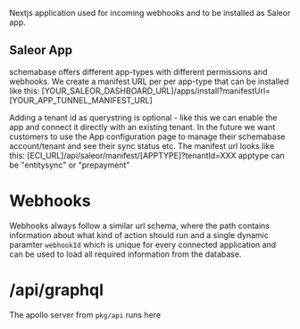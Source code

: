 Nextjs application used for incoming webhooks and to be installed as Saleor app.

## Saleor App
schemabase offers different app-types with different permissions and webhooks.
We create a manifest URL per per app-type that can be installed like this:
[YOUR_SALEOR_DASHBOARD_URL]/apps/install?manifestUrl=[YOUR_APP_TUNNEL_MANIFEST_URL]

Adding a tenant id as querystring is optional - like this we can enable the app and connect it 
directly with an existing tenant. In the future we want customers to use the App configuration page to manage their schemabase account/tenant and see their sync status etc.
The manifest url looks like this: [ECI_URL]/api/saleor/manifest/[APPTYPE]?tenantId=XXX
apptype can be "entitysync" or "prepayment"


# Webhooks

Webhooks always follow a similar url schema, where the path contains information about what kind of action should run and a single dynamic paramter `webhookId` which is unique for every connected application and can be used to load all required information from the database.

# /api/graphql

The apollo server from `pkg/api` runs here
